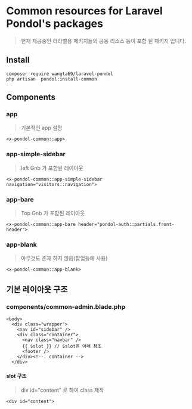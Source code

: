 # Common resources for Laravel Pondol's packages
> 현재 제공중인 라라벨용 패키지들의 공동 리소스 등이 포함 된 패키지 입니다. 

## Install
```
composer require wangta69/laravel-pondol
php artisan  pondol:install-common
```

## Components
### app
> 기본적인 app 설정
```
<x-pondol-common::app>
```

### app-simple-sidebar
> left Gnb 가 포함된 레이아웃
```
<x-pondol-common::app-simple-sidebar navigation="visitors::navigation">
```
### app-bare
> Top Gnb 가 포함된 레이아웃
```
<x-pondol-common::app-bare header="pondol-auth::partials.front-header">
```

### app-blank
> 아무것도 존재 하지 않음(팝업등에 사용)
```
<x-pondol-common::app-blank>
```



## 기본 레이아웃 구조
###  components/common-admin.blade.php
```
<body>
  <div class="wrapper">
    <nav id="sidebar" />
    <div class="container">
      <nav class="navbar" />
      {{ $slot }} // $slot은 아래 참조
      <footer />
    </div><!--. container -->
  </div>
```

#### slot 구조
> div id="content" 로 하여 class 제작
```
<div id="content">

```
